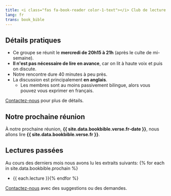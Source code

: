 ```yaml
---
title: <i class="fas fa-book-reader color-1-text"></i> Club de lecture & étude biblique <i class="fas fa-bible color-1-dark-text"></i>
lang: fr
trans: book_bible
---
```

## Détails pratiques
* Ce groupe se réunit le **mercredi de 20h15 à 21h** (après le culte de mi-semaine).
* **Il n'est pas nécessaire de lire en avance**, car on lit à haute voix et puis on discute.
* Notre rencontre dure 40 minutes à peu près.
* La discussion est principalement **en anglais**.
  * Les membres sont au moins passivement bilingue, alors vous pouvez vous exprimer en français.

[Contactez-nous](/contact-fr) pour plus de détails.

## Notre prochaine réunion
À notre prochaine réunion, **{{ site.data.bookbible.verse.fr-date }}**, nous allons lire **{{ site.data.bookbible.verse.fr }}**.

## Lectures passées
Au cours des derniers mois nous avons lu les extraits suivants:
{% for each in site.data.bookbible.prochain %}
* {{ each.lecture }}{% endfor %}

[Contactez-nous](/contact-fr) avec des suggestions ou des demandes.

